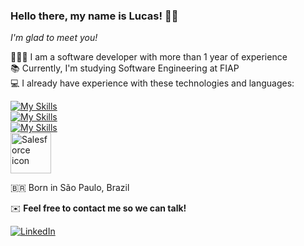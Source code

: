 ### Hello there, my name is Lucas! 👋🏼

*I'm glad to meet you!*

🧑🏼‍💻 I am a software developer with more than 1 year of experience  
📚 Currently, I'm studying Software Engineering at FIAP  
💻 I already have experience with these technologies and languages:  

[![My Skills](https://skillicons.dev/icons?i=java,python,cs,js,ruby,php,html,css)](https://skillicons.dev)  
[![My Skills](https://skillicons.dev/icons?i=git,github,nodejs,mysql,mongodb,postman)](https://skillicons.dev)  
[![My Skills](https://skillicons.dev/icons?i=vscode,idea)](https://skillicons.dev)  
<img align="center" height="65" width="65" src="https://cdn.jsdelivr.net/gh/devicons/devicon/icons/salesforce/salesforce-original.svg" alt="Salesforce icon" />  

🇧🇷 Born in São Paulo, Brazil

✉️ **Feel free to contact me so we can talk!**

[![LinkedIn](https://img.shields.io/badge/linkedin-%230077B5.svg?style=for-the-badge&logo=linkedin&logoColor=white)](https://www.linkedin.com/in/lucastressoldi/)

